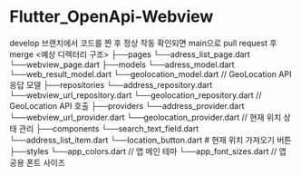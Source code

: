 # Flutter_OpenApi-Webview


develop 브랜치에서 코드를 짠 후 정상 작동 확인되면 main으로 pull request 후 merge
<예상 디렉터리 구조>
├──pages
└──adress_list_page.dart
└──webview_page.dart
├──models
└──adress_model.dart
└──web_result_model.dart
└──geolocation_model.dart // GeoLocation API 응답 모델
├──repositories
└──address_repository.dart
└──webview_url_repository.dart
└──geolocation_repository.dart // GeoLocation API 호출
├──providers
└──address_provider.dart
└──webview_url_provider.dart
└──geolocation_provider.dart // 현재 위치 상태 관리
├──components
└──search_text_field.dart
└──address_list_item.dart
└──location_button.dart # 현재 위치 가져오기 버튼
├──styles
└──app_colors.dart // 앱 메인 테마
└──app_font_sizes.dart // 앱 공용 폰트 사이즈